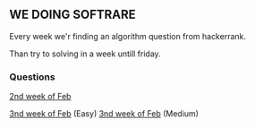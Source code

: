 ## WE DOING SOFTRARE

Every week we'r finding an algorithm question from hackerrank.

Than try to solving in a week untill friday.

### Questions

[2nd week of Feb](https://www.hackerrank.com/challenges/chocolate-feast/problem)

[3nd week of Feb](https://www.hackerrank.com/challenges/handshake/problem) (Easy)
[3nd week of Feb](https://www.hackerrank.com/challenges/encryption/problem) (Medium)
